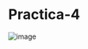 # Practica-4
![image](https://github.com/Carlos-DanielCardenas/Practica-4/assets/148377835/aca5f3ae-a87d-41c2-9d1b-c40b7f279ae2)
